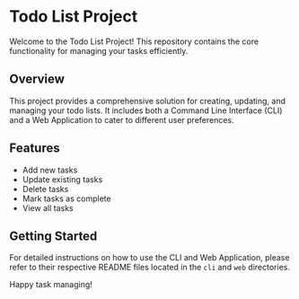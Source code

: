 # Todo List Project

Welcome to the Todo List Project! This repository contains the core functionality for managing your tasks efficiently. 

## Overview

This project provides a comprehensive solution for creating, updating, and managing your todo lists. It includes both a Command Line Interface (CLI) and a Web Application to cater to different user preferences.

## Features

- Add new tasks
- Update existing tasks
- Delete tasks
- Mark tasks as complete
- View all tasks

## Getting Started

For detailed instructions on how to use the CLI and Web Application, please refer to their respective README files located in the `cli` and `web` directories.

Happy task managing!